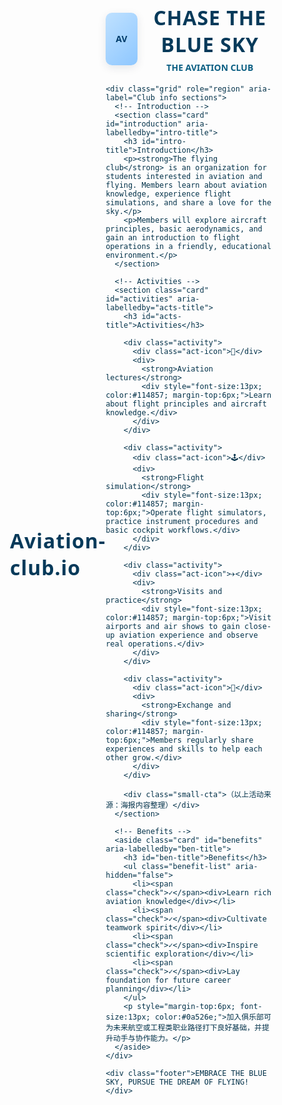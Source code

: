 # Aviation-club.io
<!doctype html>
<html lang="zh-CN">
<head>
  <meta charset="utf-8" />
  <meta name="viewport" content="width=device-width,initial-scale=1" />
  <title>Aviation Club — 简洁展示</title>
  <style>
    /* 页面重置和全局样式 */
    * { box-sizing: border-box; }
    html,body { height:100%; margin:0; font-family: "Segoe UI", Roboto, "Helvetica Neue", Arial, sans-serif; color:#03324a; }
    body {
      /* 背景：使用海报图片（请将 IMG_0141.jpeg 和此 html 放在同一文件夹） */
      background-image: url("IMG_0141.jpeg");
      background-size: cover;
      background-position: center top;
      background-repeat: no-repeat;
      display:flex;
      align-items:center;
      justify-content:center;
      padding:40px;
      -webkit-font-smoothing:antialiased;
      -moz-osx-font-smoothing:grayscale;
    }

    /* 半透明覆盖层，提升卡片可读性 */
    .overlay {
      width:100%;
      max-width:1100px;
      background: linear-gradient(180deg, rgba(255,255,255,0.92), rgba(255,255,255,0.88));
      border-radius:16px;
      box-shadow: 0 10px 30px rgba(2,40,72,0.25);
      padding:28px;
      backdrop-filter: blur(2px);
    }

    header{
      display:flex;
      align-items:center;
      gap:20px;
      margin-bottom:18px;
    }
    .logo{
      width:84px;
      height:84px;
      border-radius:10px;
      background: linear-gradient(135deg,#bfe1ff,#8ec7ff);
      display:flex;
      align-items:center;
      justify-content:center;
      font-weight:700;
      color:#013c6b;
      box-shadow: 0 4px 14px rgba(2,40,72,0.1);
    }
    h1 { font-size:32px; margin:0; color:#063a5a; letter-spacing:1px; }
    h2 { font-size:20px; margin:0 0 8px 0; color:#0b4b6b; }

    /* 三列布局 */
    .grid {
      display:grid;
      grid-template-columns: 1fr 1fr 1fr;
      gap:18px;
    }

    .card {
      background: rgba(255,255,255,0.95);
      border-radius:12px;
      padding:16px;
      min-height:220px;
      box-shadow: 0 6px 18px rgba(3,50,80,0.06);
      border: 1px solid rgba(3,50,80,0.04);
    }

    .card h3 {
      margin:0 0 8px 0;
      font-size:18px;
      color:#03324a;
      display:flex;
      align-items:center;
      gap:8px;
    }

    .card p, .card ul { margin:0 0 8px 0; line-height:1.45; color:#123d52; font-size:14px; }
    .card ul { padding-left:18px; }
    .benefit-list { list-style: none; padding:0; margin:8px 0 0 0; }
    .benefit-list li {
      display:flex;
      align-items:flex-start;
      gap:10px;
      margin-bottom:10px;
    }
    .check {
      width:18px;
      height:18px;
      border-radius:50%;
      background:#0b74c3;
      color:white;
      display:inline-flex;
      align-items:center;
      justify-content:center;
      font-size:12px;
      flex:0 0 18px;
      margin-top:2px;
      box-shadow:0 2px 6px rgba(11,116,195,0.2);
    }

    /* Activities 列表图标样式 */
    .activity {
      display:flex;
      gap:12px;
      margin-bottom:10px;
      align-items:flex-start;
    }
    .act-icon {
      width:40px;height:40px;border-radius:8px;
      background:linear-gradient(180deg,#e7f5ff,#d0ebff);
      display:flex;align-items:center;justify-content:center;
      font-weight:700;color:#0b4b6b;flex:0 0 40px;
      box-shadow:0 6px 14px rgba(3,50,80,0.04);
    }
    .small-cta { margin-top:12px; font-size:13px; color:#04506f; }

    /* 页脚鼓励语 */
    .footer {
      margin-top:18px;
      text-align:center;
      padding-top:10px;
      border-top:1px dashed rgba(3,50,80,0.06);
      color:#034b6b;
      font-weight:600;
      letter-spacing:0.6px;
    }

    /* 响应式 */
    @media (max-width:980px){
      .grid { grid-template-columns: 1fr; }
      header { gap:12px; }
    }
  </style>
</head>
<body>
  <div class="overlay" role="main">
    <header>
      <div class="logo">AV</div>
      <div>
        <h1>CHASE THE BLUE SKY</h1>
        <div style="color:#0b5f83; font-weight:600; margin-top:6px;">THE AVIATION CLUB</div>
      </div>
    </header>

    <div class="grid" role="region" aria-label="Club info sections">
      <!-- Introduction -->
      <section class="card" id="introduction" aria-labelledby="intro-title">
        <h3 id="intro-title">Introduction</h3>
        <p><strong>The flying club</strong> is an organization for students interested in aviation and flying. Members learn about aviation knowledge, experience flight simulations, and share a love for the sky.</p>
        <p>Members will explore aircraft principles, basic aerodynamics, and gain an introduction to flight operations in a friendly, educational environment.</p>
      </section>

      <!-- Activities -->
      <section class="card" id="activities" aria-labelledby="acts-title">
        <h3 id="acts-title">Activities</h3>

        <div class="activity">
          <div class="act-icon">📘</div>
          <div>
            <strong>Aviation lectures</strong>
            <div style="font-size:13px; color:#114857; margin-top:6px;">Learn about flight principles and aircraft knowledge.</div>
          </div>
        </div>

        <div class="activity">
          <div class="act-icon">🕹️</div>
          <div>
            <strong>Flight simulation</strong>
            <div style="font-size:13px; color:#114857; margin-top:6px;">Operate flight simulators, practice instrument procedures and basic cockpit workflows.</div>
          </div>
        </div>

        <div class="activity">
          <div class="act-icon">✈️</div>
          <div>
            <strong>Visits and practice</strong>
            <div style="font-size:13px; color:#114857; margin-top:6px;">Visit airports and air shows to gain close-up aviation experience and observe real operations.</div>
          </div>
        </div>

        <div class="activity">
          <div class="act-icon">👥</div>
          <div>
            <strong>Exchange and sharing</strong>
            <div style="font-size:13px; color:#114857; margin-top:6px;">Members regularly share experiences and skills to help each other grow.</div>
          </div>
        </div>

        <div class="small-cta">（以上活动来源：海报内容整理）</div>
      </section>

      <!-- Benefits -->
      <aside class="card" id="benefits" aria-labelledby="ben-title">
        <h3 id="ben-title">Benefits</h3>
        <ul class="benefit-list" aria-hidden="false">
          <li><span class="check">✓</span><div>Learn rich aviation knowledge</div></li>
          <li><span class="check">✓</span><div>Cultivate teamwork spirit</div></li>
          <li><span class="check">✓</span><div>Inspire scientific exploration</div></li>
          <li><span class="check">✓</span><div>Lay foundation for future career planning</div></li>
        </ul>
        <p style="margin-top:6px; font-size:13px; color:#0a526e;">加入俱乐部可为未来航空或工程类职业路径打下良好基础，并提升动手与协作能力。</p>
      </aside>
    </div>

    <div class="footer">EMBRACE THE BLUE SKY, PURSUE THE DREAM OF FLYING!</div>
  </div>
</body>
</html>
